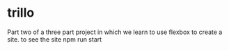 # trillo
Part two of a three part project in which we learn to use flexbox to create a site.
to see the site 
npm run start 
